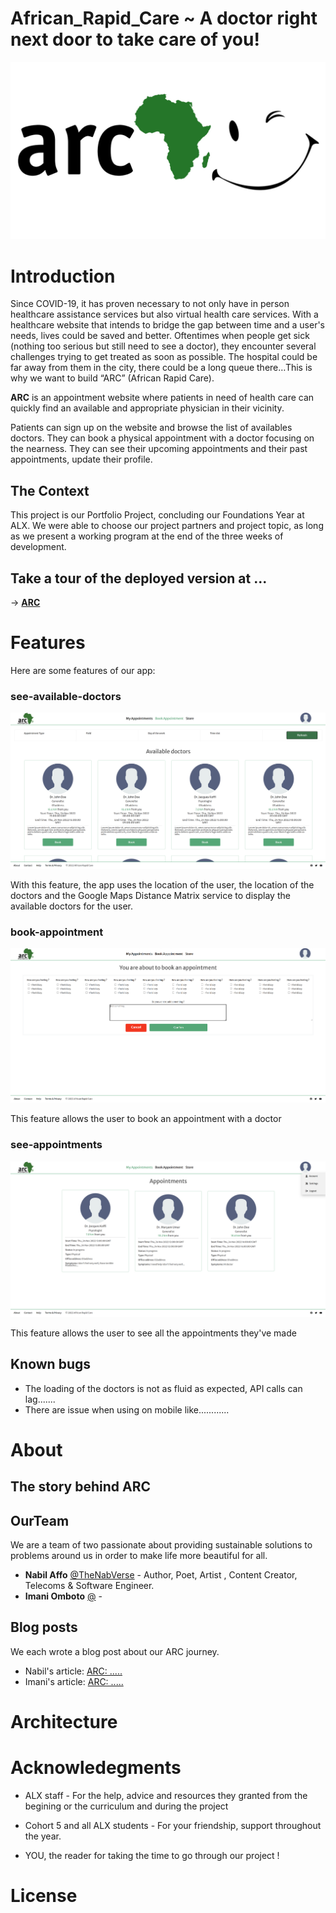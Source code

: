 # African_Rapid_Care ~ A doctor right next door to take care of you!
![logo](./public/images/arc3.jpg)

# Introduction

Since COVID-19, it has proven necessary to not only have in person  healthcare assistance services but also virtual health care services. With a healthcare website that intends to bridge the gap between time and a user's needs, lives could be saved and better.
Oftentimes when people get sick (nothing too serious but still need to see a doctor), they encounter several challenges trying to get treated as soon as possible. The hospital could be far away from them in the city, there could be a long queue there…This is why we want to build “ARC” (African Rapid Care).

**ARC** is an appointment website where patients in need of health care can quickly find an available and appropriate physician in their vicinity.

Patients can sign up on the website and browse the list of availables doctors. They can book a physical appointment with a doctor focusing on the nearness.
They can see their upcoming appointments and their past appointments, update their profile.

## The Context
This project is our Portfolio Project, concluding our Foundations Year at ALX. We were able to choose our project partners and project topic, as long as we present a working program at the end of the three weeks of development.

## Take a tour of the deployed version at ...
-> [**ARC**](https://)

# Features

Here are some features of our app:

### see-available-doctors

![see-available-doctors](./public/images/doctors.png)

With this feature, the app uses the location of the user, the location of the doctors and the Google Maps Distance Matrix service to display the available doctors for the user.

### book-appointment

![book-appointment](./public/images/booking.png)

This feature allows the user to book an appointment with a doctor

### see-appointments

![see-appointments](./public/images/appointments-profile.png)

This feature allows the user to see all the appointments they've made


## Known bugs
* The loading of the doctors is not as fluid as expected, API calls can lag.......
* There are issue when using on mobile like............ 



# About

## The story behind ARC

## OurTeam
We are a team of two passionate about providing sustainable solutions to problems around us in order to make life more beautiful for all.

* **Nabil Affo** [@TheNabVerse](https://twitter.com/TheNabVerse) - Author, Poet, Artist , Content Creator, Telecoms & Software Engineer.
* **Imani Omboto** [@](https://twitter.com/) - 

## Blog posts
We each wrote a blog post about our ARC journey.

* Nabil's article: [ARC: .....](https://medium.com/)
* Imani's article: [ARC: .....](https://medium.com/)


# Architecture


# Acknowledegments

* ALX staff - For the help, advice and resources they granted from the begining or the curriculum and during the project

* Cohort 5 and all ALX students - For your friendship, support throughout the year.

* YOU, the reader for taking the time to go through our project !


# License

